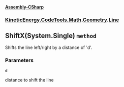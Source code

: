 #### [Assembly-CSharp](./Assembly-CSharp.md 'Assembly-CSharp')
### [KineticEnergy.CodeTools.Math](./Assembly-CSharp.md#KineticEnergy-CodeTools-Math 'KineticEnergy.CodeTools.Math').[Geometry](./KineticEnergy-CodeTools-Math-Geometry.md 'KineticEnergy.CodeTools.Math.Geometry').[Line](./KineticEnergy-CodeTools-Math-Geometry-Line.md 'KineticEnergy.CodeTools.Math.Geometry.Line')
## ShiftX(System.Single) `method`
Shifts the line left/right by a distance of 'd'.
### Parameters

<a name='KineticEnergy-CodeTools-Math-Geometry-Line-ShiftX(System-Single)-d'></a>
`d`

distance to shift the line

